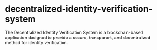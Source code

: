 # decentralized-identity-verification-system
The Decentralized Identity Verification System is a blockchain-based application designed to provide a secure, transparent, and decentralized method for identity verification.
